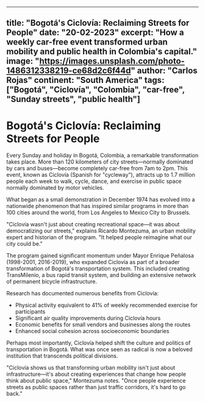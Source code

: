
---
title: "Bogotá's Ciclovía: Reclaiming Streets for People"
date: "20-02-2023"
excerpt: "How a weekly car-free event transformed urban mobility and public health in Colombia's capital."
image: "https://images.unsplash.com/photo-1486312338219-ce68d2c6f44d"
author: "Carlos Rojas"
continent: "South America"
tags: ["Bogotá", "Ciclovía", "Colombia", "car-free", "Sunday streets", "public health"]
---

# Bogotá's Ciclovía: Reclaiming Streets for People

Every Sunday and holiday in Bogotá, Colombia, a remarkable transformation takes place. More than 120 kilometers of city streets—normally dominated by cars and buses—become completely car-free from 7am to 2pm. This event, known as Ciclovía (Spanish for "cycleway"), attracts up to 1.7 million people each week to walk, cycle, dance, and exercise in public space normally dominated by motor vehicles.

What began as a small demonstration in December 1974 has evolved into a nationwide phenomenon that has inspired similar programs in more than 100 cities around the world, from Los Angeles to Mexico City to Brussels.

"Ciclovía wasn't just about creating recreational space—it was about democratizing our streets," explains Ricardo Montezuma, an urban mobility expert and historian of the program. "It helped people reimagine what our city could be."

The program gained significant momentum under Mayor Enrique Peñalosa (1998-2001, 2016-2019), who expanded Ciclovía as part of a broader transformation of Bogotá's transportation system. This included creating TransMilenio, a bus rapid transit system, and building an extensive network of permanent bicycle infrastructure.

Research has documented numerous benefits from Ciclovía:

- Physical activity equivalent to 41% of weekly recommended exercise for participants
- Significant air quality improvements during Ciclovía hours
- Economic benefits for small vendors and businesses along the routes
- Enhanced social cohesion across socioeconomic boundaries

Perhaps most importantly, Ciclovía helped shift the culture and politics of transportation in Bogotá. What was once seen as radical is now a beloved institution that transcends political divisions.

"Ciclovía shows us that transforming urban mobility isn't just about infrastructure—it's about creating experiences that change how people think about public space," Montezuma notes. "Once people experience streets as public spaces rather than just traffic corridors, it's hard to go back."
